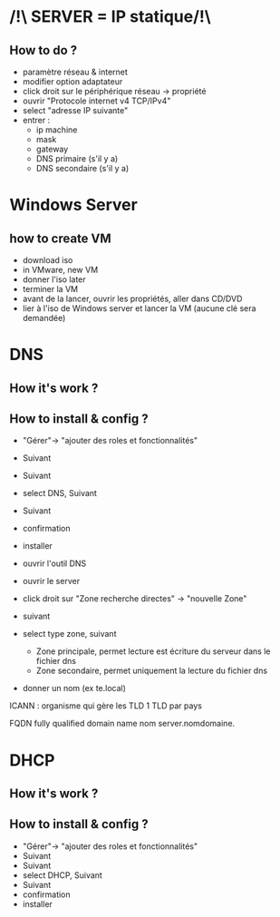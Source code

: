 # **/!\\ SERVER = IP statique/!\\**

## How to do ?

- paramètre réseau & internet
- modifier option adaptateur
- click droit sur le  périphérique réseau -> propriété
- ouvrir "Protocole internet v4 TCP/IPv4"
- select "adresse IP suivante"
- entrer : 
	- ip machine
	- mask
	- gateway
	- DNS primaire (s'il y a)
	- DNS secondaire (s'il y a)

# Windows Server

## how to create VM

- download iso 
- in VMware, new VM
- donner l'iso later
- terminer la VM
- avant de la lancer, ouvrir les propriétés, aller dans CD/DVD
- lier à l'iso de Windows server et lancer la VM (aucune clé sera demandée)

# DNS

## How it's work ?

## How to install & config ?

- "Gérer"-> "ajouter des roles et fonctionnalités"
- Suivant
- Suivant
- select DNS, Suivant
- Suivant
- confirmation
- installer

- ouvrir l'outil DNS
- ouvrir le server
- click droit sur "Zone recherche directes" -> "nouvelle Zone"
- suivant
- select type zone, suivant
	- Zone principale, permet lecture est écriture du serveur dans le fichier dns
	- Zone secondaire, permet uniquement la lecture du fichier dns
- donner un nom (ex te.local)

ICANN : organisme qui gère les TLD
1 TLD par pays

FQDN fully qualified domain name
nom server.nomdomaine.

# DHCP

## How it's work ?

## How to install & config ?

- "Gérer"-> "ajouter des roles et fonctionnalités"
- Suivant
- Suivant
- select DHCP, Suivant
- Suivant
- confirmation
- installer